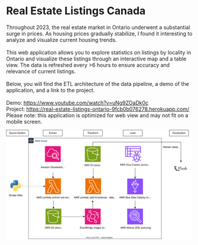 <h1>Real Estate Listings Canada</h1>

<p>
  Throughout 2023, the real estate market in Ontario underwent a substantial surge in prices. As housing prices gradually stabilize, I found it interesting to analyze and visualize current housing trends.
  </br>
  </br>
  This web application allows you to explore statistics on listings by locality in Ontario and visualize these listings through an interactive map and a table view. The data is refreshed every >6 hours to ensure accuracy and relevance of current listings.
  </br>
  </br>
  Below, you will find the ETL architecture of the data pipeline, a demo of the application, and a link to the project.
  </br>
  </br>
  Demo: <a href="https://www.youtube.com/watch?v=uNg9ZOaDk0c" target="_blank">https://www.youtube.com/watch?v=uNg9ZOaDk0c</a>
  </br>
  Project: <a href="https://real-estate-listings-ontario-9fcb0b076278.herokuapp.com/" target="_blank">https://real-estate-listings-ontario-9fcb0b076278.herokuapp.com/</a>
  </br>
  Please note: this application is optimized for web view and may not fit on a mobile screen.
</p>

![Alt Text](https://github.com/alianwar3/real-estate-listings-canada/blob/master/static/aws-architecture.svg)

